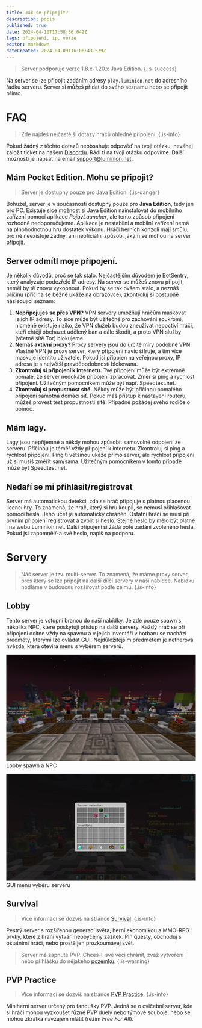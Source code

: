 ```yaml
---
title: Jak se připojit?
description: popis
published: true
date: 2024-04-10T17:58:56.042Z
tags: připojení, ip, verze
editor: markdown
dateCreated: 2024-04-09T16:06:43.579Z
---
```


> Server podporuje verze 1.8.x-1.20.x Java Edition.
{.is-success}

Na server se lze připojit zadáním adresy `play.luminion.net` do adresního řádku serveru. Server si můžeš přidat do svého seznamu nebo se připojit přímo.

# FAQ
> Zde najdeš nejčastější dotazy hráčů ohledně připojení.
{.is-info}

Pokud žádný z těchto dotazů neobsahuje odpověď na tvoji otázku, neváhej založit ticket na našem [Discordu](https://discord.luminion.net). Rádi ti na tvoji otázku odpovíme. Další možností je napsat na email support@luminion.net.

## Mám Pocket Edition. Mohu se připojit?
> Server je dostupný pouze pro Java Edition.
{.is-danger}

Bohužel, server je v současnosti dostupný pouze pro **Java Edition**, tedy jen pro PC. Existuje sice možnost si Java Edition nainstalovat do mobilního zařízení pomocí aplikace *PojavLauncher*, ale tento způsob připojení rozhodně nedoporučujeme. Aplikace je nestabilní a mobilní zařízení nemá na plnohodnotnou hru dostatek výkonu. Hráči herních konzolí mají smůlu, pro ně neexistuje žádný, ani neoficiální způsob, jakým se mohou na server připojit.

## Server odmítl moje připojení.
Je několik důvodů, proč se tak stalo. Nejčastějším důvodem je BotSentry, který analyzuje podezřelé IP adresy. Na server se můžeš znovu připojit, neměl by tě znovu vykopnout. Pokud by se tak ovšem stalo, a neznáš příčinu (příčina se běžně ukáže na obrazovce), zkontroluj si postupně následující seznam:
1. **Nepřipojuješ se přes VPN?** VPN servery umožňují hráčům maskovat jejich IP adresy. To sice může být užitečné pro zachování soukromí, nicméně existuje riziko, že VPN služeb budou zneužívat nepoctiví hráči, kteří chtějí obcházet udělený ban a dále škodit, a proto VPN služby (včetně sítě Tor) blokujeme.
2. **Nemáš aktivní proxy?** Proxy servery jsou do určité míry podobné VPN. Vlastně VPN je proxy server, který připojení navíc šifruje, a tím více maskuje identitu uživatele. Pokud jsi připojen na veřejnou proxy, IP adresa je s největší pravděpodobností blokována.
3. **Zkontroluj si připojení k internetu.** Tvé připojení může být extrémně pomalé, že server nedokáže připojení zpracovat. Změř si ping a rychlost připojení. Užitečným pomocníkem může být např. Speedtest.net.
4. **Zkontroluj si propustnost sítě.** Někdy může být příčinou pomalého připojení samotná domácí síť. Pokud máš přístup k nastavení routeru, můžeš provést test propustnosti sítě. Případně požádej svého rodiče o pomoc.

## Mám lagy.
Lagy jsou nepříjemné a někdy mohou způsobit samovolné odpojení ze serveru. Příčinou je téměř vždy připojení k internetu. Zkontroluj si ping a rychlost připojení. Ping ti většinou ukáže přímo server, ale rychlost připojení už si musíš změřit sám/sama. Užitečným pomocníkem v tomto případě může být Speedtest.net.

## Nedaří se mi přihlásit/registrovat
Server má automatickou detekci, zda se hráč připojuje s platnou placenou licencí hry. To znamená, že hráč, který si hru koupil, se nemusí přihlašovat pomocí hesla. Jeho účet je automaticky chráněn. Ostatní hráči se musí při prvním připojení registrovat a zvolit si heslo. Stejné heslo by mělo být platné i na webu Luminion.net. Další připojení si žádá poté zadání zvoleného hesla. Pokud jsi zapomněl/-a své heslo, napiš na podporu.

# Servery
> Náš server je tzv. multi-server. To znamená, že máme proxy server, přes který se lze připojit na další dílčí servery v naší nabídce. Nabídku hodláme v budoucnu rozšiřovat podle zájmu.
{.is-info}

## Lobby
Tento server je vstupní branou do naší nabídky. Je zde pouze spawn s několika NPC, které poskytují přístup na další servery. Každý hráč se při připojení ocitne vždy na spawnu a v jejich inventáři v hotbaru se nachází předměty, kterými lze ovládat GUI. Nejdůležitějším předmětem je netherová hvězda, která otevírá menu s výběrem serverů.

![lobby_npcs.png](/lobby_npcs.png)
Lobby spawn a NPC

![lobby_server_selector.png](/lobby_server_selector.png)
GUI menu výběru serveru

## Survival
> Více informací se dozvíš na stránce [Survival](/survival).
{.is-info}

Pestrý server s rozšířenou generací světa, herní ekonomikou a MMO-RPG prvky, které z hrani vytváří neobyčejný zážitek. Plň questy, obchoduj s ostatními hráči, nebo prostě jen prozkoumávej svět.

> Server má zapnuté PVP. Chceš-li své věci chránit, zvaž vytvoření nebo přihlášku do nějakého [pozemku](/pozemky).
{.is-warning}

## PVP Practice
> Více informací se dozvíš na stránce [PVP Practice](/pvp-practice).
{.is-info}

Miniherní server určený pro fanoušky PVP. Jedná se o cvičební server, kde si hráči mohou vyzkoušet různé PVP duely nebo týmové souboje, nebo se mohou zkrátka navzájem mlátit (režim *Free For All*).
